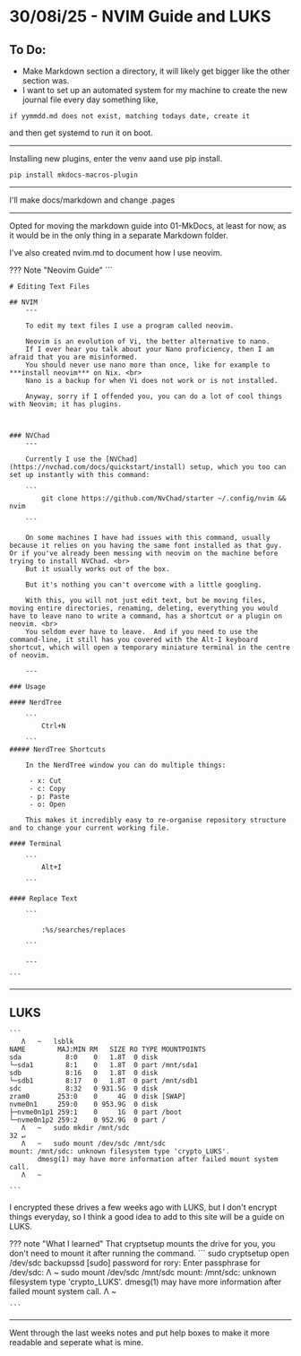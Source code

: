 # 30/08i/25 - NVIM Guide and LUKS

## To Do:

- Make Markdown section a directory, it will likely get bigger like the other section was.
- I want to set up an automated system for my machine to create the new journal file every day something like, 

```
if yymmdd.md does not exist, matching todays date, create it

```

and then get systemd to run it on boot.

---

Installing new plugins, enter the venv aand use pip install.

```
pip install mkdocs-macros-plugin

```

---

I'll make docs/markdown and change .pages

---

Opted for moving the markdown guide into 01-MkDocs, at least for now, as it would be in the only thing in a separate Markdown folder. 

I've also created nvim.md to document how I use neovim.

??? Note "Neovim Guide"
    ```
                    
    # Editing Text Files

    ## NVIM
        ---

        To edit my text files I use a program called neovim.

        Neovim is an evolution of Vi, the better alternative to nano.
        If I ever hear you talk about your Nano proficiency, then I am afraid that you are misinformed. 
        You should never use nano more than once, like for example to ***install neovim*** on Nix. <br>
        Nano is a backup for when Vi does not work or is not installed.

        Anyway, sorry if I offended you, you can do a lot of cool things with Neovim; it has plugins.



    ### NVChad
        ---

        Currently I use the [NVChad](https://nvchad.com/docs/quickstart/install) setup, which you too can set up instantly with this command:

        ```
            git clone https://github.com/NvChad/starter ~/.config/nvim && nvim

        ```

        On some machines I have had issues with this command, usually because it relies on you having the same font installed as that guy.  Or if you've already been messing with neovim on the machine before trying to install NVChad. <br> 
        But it usually works out of the box.

        But it's nothing you can't overcome with a little googling.

        With this, you will not just edit text, but be moving files, moving entire directories, renaming, deleting, everything you would have to leave nano to write a command, has a shortcut or a plugin on neovim. <br>
        You seldom ever have to leave.  And if you need to use the command-line, it still has you covered with the Alt-I keyboard shortcut, which will open a temporary miniature terminal in the centre of neovim.

        ---

    ### Usage

    #### NerdTree

        ```
            Ctrl+N

        ```
    ##### NerdTree Shortcuts

        In the NerdTree window you can do multiple things:

         - x: Cut 
         - c: Copy
         - p: Paste
         - o: Open

        This makes it incredibly easy to re-organise repository structure and to change your current working file.

    #### Terminal

        ```
            Alt+I

        ```

    #### Replace Text

        ```

            :%s/searches/replaces

        ```

        ---

    ```



---

## LUKS

    ```
       Λ   ~   lsblk
    NAME        MAJ:MIN RM   SIZE RO TYPE MOUNTPOINTS
    sda           8:0    0   1.8T  0 disk
    └─sda1        8:1    0   1.8T  0 part /mnt/sda1
    sdb           8:16   0   1.8T  0 disk
    └─sdb1        8:17   0   1.8T  0 part /mnt/sdb1
    sdc           8:32   0 931.5G  0 disk
    zram0       253:0    0     4G  0 disk [SWAP]
    nvme0n1     259:0    0 953.9G  0 disk
    ├─nvme0n1p1 259:1    0     1G  0 part /boot
    └─nvme0n1p2 259:2    0 952.9G  0 part /
       Λ   ~   sudo mkdir /mnt/sdc                                                                                                   32 ↵
       Λ   ~   sudo mount /dev/sdc /mnt/sdc
    mount: /mnt/sdc: unknown filesystem type 'crypto_LUKS'.
           dmesg(1) may have more information after failed mount system call.
       Λ   ~                               

    ```


I encrypted these drives a few weeks ago with LUKS, but I don't encrypt things everyday, so I think a good idea to add to this site will be a guide on LUKS.

??? note "What I learned"
    That cryptsetup mounts the drive for you, you don't need to mount it after running the command.
    ```
        sudo cryptsetup open /dev/sdc backupssd
        [sudo] password for rory:
        Enter passphrase for /dev/sdc:
           Λ   ~   sudo mount /dev/sdc /mnt/sdc
        mount: /mnt/sdc: unknown filesystem type 'crypto_LUKS'.
               dmesg(1) may have more information after failed mount system call.
           Λ   ~                                                                          

    ```

---

Went through the last weeks notes and put help boxes to make it more readable and seperate what is mine.
